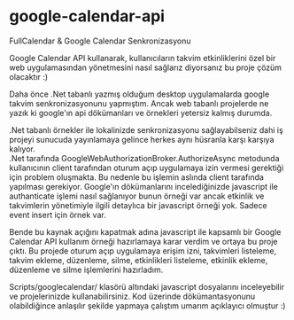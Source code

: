 # google-calendar-api
FullCalendar &amp; Google Calendar Senkronizasyonu

Google Calendar API kullanarak, kullanıcıların takvim etkinliklerini özel bir web uygulamasından yönetmesini nasıl sağlarız diyorsanız bu proje çözüm olacaktır :)

Daha önce .Net tabanlı yazmış olduğum desktop uygulamalarda google takvim senkronizasyonunu yapmıştım. Ancak web tabanlı projelerde ne yazık ki 
google'ın api dökümanları ve örnekleri yetersiz kalmış durumda. 

.Net tabanlı örnekler ile lokalinizde senkronizasyonu sağlayabilseniz dahi iş projeyi sunucuda yayınlamaya gelince herkes aynı hüsranla karşı karşıya kalıyor.  
.Net tarafında GoogleWebAuthorizationBroker.AuthorizeAsync metodunda kullanıcının client tarafından oturum açıp uygulamaya izin vermesi gerektiği için problem oluşmakta.
Bu nedenle bu işlemin aslında client tarafında yapılması gerekiyor. Google'ın dökümanlarını incelediğinizde javascript ile authanticate işlemi nasıl sağlanıyor bunun örneği var
ancak etkinlik ve takvimlerin yönetimiyle ilgili detaylıca bir javascript örneği yok. Sadece event insert için örnek var. 

Bende bu kaynak açığını kapatmak adına javascript ile kapsamlı bir Google Calendar API kullanım örneği hazırlamaya karar verdim ve ortaya bu proje çıktı. 
Bu projede oturum açıp uygulamaya erişim izni, takvimleri listeleme, takvim ekleme, düzenleme, silme, etkinlikleri listeleme, etkinlik ekleme, düzenleme ve silme işlemlerini
hazırladım. 

Scripts/googlecalendar/ klasörü altındaki javascript dosyalarını inceleyebilir ve projelerinizde kullanabilirsiniz. 
Kod üzerinde dökümantasyonunu olabildiğince anlaşılır şekilde yapmaya çalıştım umarım açıklayıcı olmuştur :)




